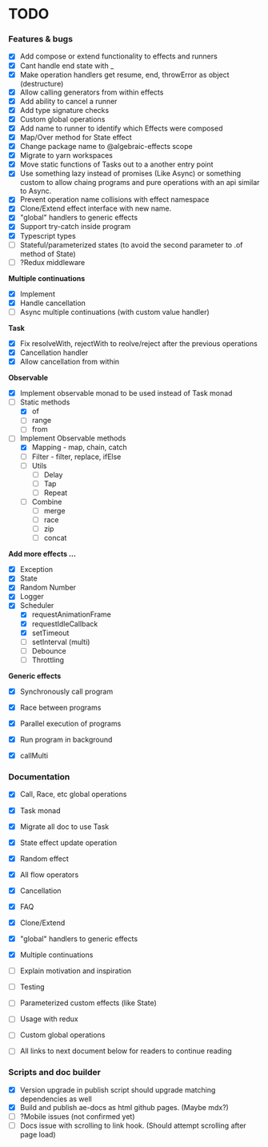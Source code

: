 # TODO

### Features & bugs
- [x] Add compose or extend functionality to effects and runners
- [x] Cant handle end state with _
- [x] Make operation handlers get resume, end, throwError as object (destructure)
- [x] Allow calling generators from within effects
- [x] Add ability to cancel a runner
- [x] Add type signature checks
- [x] Custom global operations
- [x] Add name to runner to identify which Effects were composed
- [x] Map/Over method for State effect
- [x] Change package name to @algebraic-effects scope
- [x] Migrate to yarn workspaces
- [x] Move static functions of Tasks out to a another entry point
- [x] Use something lazy instead of promises (Like Async) or something custom to allow chaing programs and pure operations with an api similar to Async.
- [x] Prevent operation name collisions with effect namespace
- [x] Clone/Extend effect interface with new name.
- [x] "global" handlers to generic effects
- [x] Support try-catch inside program
- [x] Typescript types
- [ ] Stateful/parameterized states (to avoid the second parameter to .of method of State)
- [ ] ?Redux middleware

**Multiple continuations**
  - [x] Implement
  - [x] Handle cancellation
  - [ ] Async multiple continuations (with custom value handler)

**Task**
  - [x] Fix resolveWith, rejectWith to reolve/reject after the previous operations
  - [x] Cancellation handler
  - [x] Allow cancellation from within

**Observable**
  - [x] Implement observable monad to be used instead of Task monad
  - [ ] Static methods
    - [x] of
    - [ ] range
    - [ ] from
  - [ ] Implement Observable methods
    - [x] Mapping - map, chain, catch
    - [ ] Filter - filter, replace, ifElse
    - [ ] Utils
      - [ ] Delay
      - [ ] Tap
      - [ ] Repeat
    - [ ] Combine
      - [ ] merge
      - [ ] race
      - [ ] zip
      - [ ] concat

**Add more effects ...**
  - [x] Exception
  - [x] State
  - [x] Random Number
  - [x] Logger
  - [x] Scheduler
    - [x] requestAnimationFrame
    - [x] requestIdleCallback
    - [x] setTimeout
    - [ ] setInterval (multi)
    - [ ] Debounce
    - [ ] Throttling

**Generic effects**
  - [x] Synchronously call program
  - [x] Race between programs
  - [x] Parallel execution of programs
  - [x] Run program in background
  - [x] callMulti


### Documentation
- [x] Call, Race, etc global operations
- [x] Task monad
- [x] Migrate all doc to use Task
- [x] State effect update operation
- [x] Random effect
- [x] All flow operators
- [x] Cancellation
- [x] FAQ
- [x] Clone/Extend
- [x] "global" handlers to generic effects
- [x] Multiple continuations
- [ ] Explain motivation and inspiration
- [ ] Testing
- [ ] Parameterized custom effects (like State)
- [ ] Usage with redux
- [ ] Custom global operations
- [ ] All links to next document below for readers to continue reading


### Scripts and doc builder
- [x] Version upgrade in publish script should upgrade matching dependencies as well
- [x] Build and publish ae-docs as html github pages. (Maybe mdx?)
- [ ] ?Mobile issues (not confirmed yet)
- [ ] Docs issue with scrolling to link hook. (Should attempt scrolling after page load)
